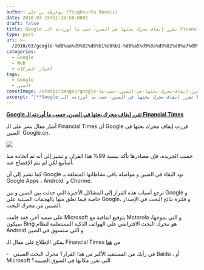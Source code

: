 ```yaml
---
author: يوغرطة بن علي (Youghourta Benali)
date: 2010-03-15T11:10:58.000Z
draft: false
title: Google تقرر إيقاف محرك بحثها في الصين، حسب ما أوردته الـ Financial Times
type: post
url: >-
  /2010/03/google-%d8%aa%d9%82%d8%b1%d8%b1-%d8%a5%d9%8a%d9%82%d8%a7%d9%81-%d9%85%d8%ad%d8%b1%d9%83-%d8%a8%d8%ad%d8%ab%d9%87%d8%a7-%d9%81%d9%8a-%d8%a7%d9%84%d8%b5%d9%8a%d9%86%d8%8c-%d8%ad%d8%b3%d8%a8-%d9%85%d8%a7/
categories:
  - Google
  - Web
  - أخبار الشركات
tags:
  - Google
  - الصين
coverImage: /static/images/google-تقرر-إيقاف-محرك-بحثها-في-الصين،-حسب-ما/google-china.jpg
excerpt: "[**Google تقرر إيقاف محرك بحثها في الصين، حسب ما أوردته الـ Financial Times**](https://www.it-scoop.com/2010/03/google-%d8%aa%d9%82%d8%b1%d8%b1-%d8%a5%d9%8a%d9%82%d8%a7%d9%81-%d9%85%d8%ad%d8%b1%d9%83-%d8%a8%d8%ad%d8%ab%d9%87%d8%a7-%d9%81%d9%8a-%d8%a7%d9%84%d8%b5%d9%8a%d9%86%d8%8c-%d8%ad%d8%b3%d8%a8-%d9%85%d8%a7/)\n\nأشار مقال نشر على الـ Financial Times أن Google قررت إيقاف محرك بحثها في الصين\_ Google.cn.\n\n\n\nحسب الجريدة، فإن مصادرها تأكد بنسبة 99% هذا القرار، و تشير إلى أنه"
---
```

[**Google تقرر إيقاف محرك بحثها في الصين، حسب ما أوردته الـ Financial Times**](https://www.it-scoop.com/2010/03/google-%d8%aa%d9%82%d8%b1%d8%b1-%d8%a5%d9%8a%d9%82%d8%a7%d9%81-%d9%85%d8%ad%d8%b1%d9%83-%d8%a8%d8%ad%d8%ab%d9%87%d8%a7-%d9%81%d9%8a-%d8%a7%d9%84%d8%b5%d9%8a%d9%86%d8%8c-%d8%ad%d8%b3%d8%a8-%d9%85%d8%a7/)

أشار مقال نشر على الـ Financial Times أن Google قررت إيقاف محرك بحثها في الصين  Google.cn.

![](/static/images/google-تقرر-إيقاف-محرك-بحثها-في-الصين،-حسب-ما/google-china.jpg)

حسب الجريدة، فإن مصادرها تأكد بنسبة 99% هذا القرار، و تشير إلى أنه تم اتخاذه منذ أسابيع لكن لم يتم الإفصاح عنه.

كما تشير إلى أن Google تود البقاء في الصين و مواصلة باقي نشاطاتها المتعلقة بـ Google Apps ، Android  و Chorme.

ترجع أسباب هذه القرار إلى المشاكل الأخيرة التي حدثت بين الصين و بين Google و خاصة فيما تعلق منها بالهجمات الصينية على Google، و فلترة نتائج البحث في الإصدار الصيني من محرك البحث.

على صعيد آخر، فقد قامت Microsoft بتوقيع اتفاقية مع Motorola و التي بموجها، سيكون Bing هو محرك البحث الافتراضي على الهواتف الذكية المستعلمة لنظام Android و التي ستسوق في الصين.

يمكن الإطلاع على مقال الـ Financial Times من [هنا](http://www.ft.com/cms/s/2/dd69e680-2e06-11df-b85c-00144feabdc0.html)

\-   في رأيك من المستفيد الأكبر من هذا القرار؟ محرك البحث الصيني Baidu ، أو Microsoft التي تعزز مكانها في السوق الصينية؟
